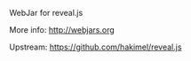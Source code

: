 WebJar for reveal.js

More info: http://webjars.org

Upstream: https://github.com/hakimel/reveal.js

